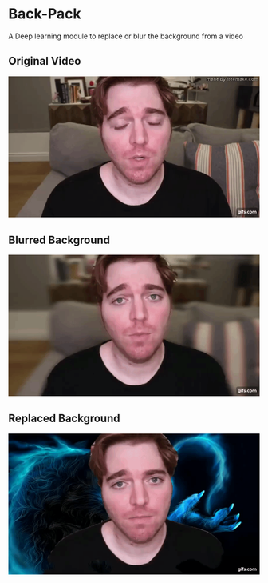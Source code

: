 # Back-Pack
A Deep learning module to replace or blur the background from a video

## Original Video
![Video](input.gif)

## Blurred Background
![Video](blurred.gif)

## Replaced Background
![Video](bg-changed.gif)